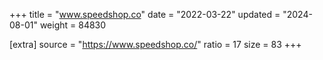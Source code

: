 +++
title = "www.speedshop.co"
date = "2022-03-22"
updated = "2024-08-01"
weight = 84830

[extra]
source = "https://www.speedshop.co/"
ratio = 17
size = 83
+++
